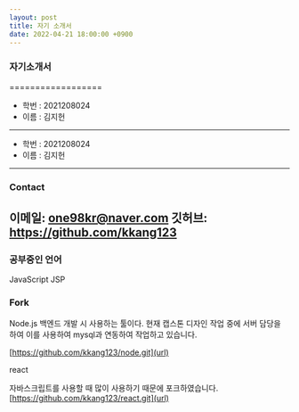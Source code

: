 ```yaml
---
layout: post
title: 자기 소개서
date: 2022-04-21 18:00:00 +0900
---
```


### **자기소개서**
==================
- 학번 : 2021208024
- 이름 : 김지헌
--------
- 학번 : 2021208024
- 이름 : 김지헌
--------
### Contact
이메일: one98kr@naver.com
깃허브: https://github.com/kkang123
---

### **공부중인 언어**

JavaScript
JSP


### **Fork**

Node.js
백엔드 개발 시 사용하는 툴이다.
현재 캡스톤 디자인 작업 중에 서버 담당을 하여 이를 사용하여 mysql과 연동하여 작업하고 있습니다.

[https://github.com/kkang123/node.git](url)

react

자바스크립트를 사용할 때 많이 사용하기 때문에 포크하였습니다.
[https://github.com/kkang123/react.git](url)
